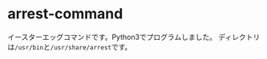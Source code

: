 arrest-command
===============

イースターエッグコマンドです。Python3でプログラムしました。
ディレクトリは`/usr/bin`と`/usr/share/arrest`です。
